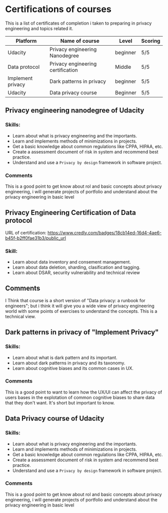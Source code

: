 # Certifications of courses
This is a list of certificates of completion i taken to preparing in privacy engineering and topics related it.

| Platform | Name of course | Level | Scoring |
|----------|----------------|--------|--------|
| Udacity | Privacy engineering Nanodegree | beginner | 5/5 |
| Data protocol | Privacy engineering certification  | Middle | 5/5 | 
| Implement privacy | Dark patterns in privacy | beginner | 5/5 |
| Udacity | Data privacy course | Beginner | 5/5 |

## Privacy engineering nanodegree of Udacity
### Skills:
* Learn about what is privacy engineering and the importants.
* Learn and implements methods of minimizations in projects.
* Get a basic knowledge about common regulations like CPPA, HIPAA, etc.
* Create a assessment document of risk in system and recommend best practice.
* Understand and use a `Privacy by design` framework in software project.

### Comments
This is a good point to get know about rol and basic concepts about privacy engineering, i will generate projects of portfolio and understand about the privacy engineering in basic level

## Privacy Engineering Certification of Data protocol

URL of certification: https://www.credly.com/badges/18cb14ed-16d4-4ae6-b45f-b2ff0fae31b3/public_url

### Skill:

* Learn about data inventory and consement management.
* Learn about data deletion, sharding, clasification and tagging.
* Learn about DSAR, security vulnerability and technical review

## Comments
I Think that course is a short version of "Data privacy: a runbook for engineers"; but i think it will give you a wide view of privacy engineering world with some points of exercises to understand the concepts. This is a technical view.

## Dark patterns in privacy of "Implement Privacy"
### Skills:
* Learn about what is dark pattern and its important.
* Learn about dark patterns in privacy and its taxonomy.
* Learn about cognitive biases and its common cases in UX.

### Comments
This is a good point to want to learn how the UX/UI can affect the privacy of users bases in the explotation of common cognitive biases to share data that they don't want. It's short but important to know.


## Data Privacy course of Udacity
### Skills:
* Learn about what is privacy engineering and the importants.
* Learn and implements methods of minimizations in projects.
* Get a basic knowledge about common regulations like CPPA, HIPAA, etc.
* Create a assessment document of risk in system and recommend best practice.
* Understand and use a `Privacy by design` framework in software project.

### Comments
This is a good point to get know about rol and basic concepts about privacy engineering, i will generate projects of portfolio and understand about the privacy engineering in basic level
